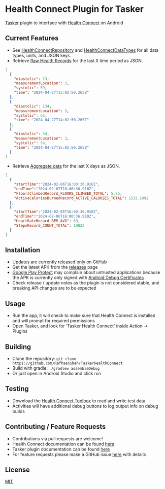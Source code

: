 # Health Connect Plugin for Tasker

[Tasker](https://tasker.joaoapps.com/) plugin to interface with [Health Connect](https://developer.android.com/health-connect) on Android

## Current Features
- See [HealthConnectRepository](app/src/main/java/com/rafapps/taskerhealthconnect/HealthConnectRepository.kt) and [HealthConnectDataTypes](app/src/main/java/com/rafapps/taskerhealthconnect/HealthConnectDataTypes.kt) for all data types, units, and JSON keys.
- Retrieve [Raw Health Records](https://developer.android.com/health-and-fitness/guides/health-connect/develop/read-data) for the last X time period as JSON.
```json
[
  {
    "diastolic": 13,
    "measurementLocation": 3,
    "systolic": 59,
    "time": "2024-04-27T13:02:50.265Z"
  },
  {
    "diastolic": 134,
    "measurementLocation": 3,
    "systolic": 51,
    "time": "2024-04-27T14:02:50.265Z"
  },
  {
    "diastolic": 34,
    "measurementLocation": 3,
    "systolic": 54,
    "time": "2024-04-27T15:02:50.265Z"
  }
]
```
- Retrieve [Aggregate data](https://developer.android.com/health-and-fitness/guides/health-connect/develop/aggregate-data) for the last X days as JSON.
```json
[
  {
    "startTime":"2024-02-06T16:00:36.910Z",
    "endTime":"2024-02-07T16:00:36.910Z",
    "FloorsClimbedRecord_FLOORS_CLIMBED_TOTAL": 5.75,
    "ActiveCaloriesBurnedRecord_ACTIVE_CALORIES_TOTAL": 1532.1092
  },
  {
    "startTime":"2024-02-05T16:00:36.910Z",
    "endTime":"2024-02-06T16:00:36.910Z",
    "HeartRateRecord_BPM_AVG": 69,
    "StepsRecord_COUNT_TOTAL": 19822
  }
]
```

## Installation
- Updates are currently released only on GitHub
- Get the latest APK from the [releases](https://github.com/RafhaanShah/TaskerHealthConnect/releases) page
- [Google Play Protect](https://developers.google.com/android/play-protect) may complain about untrusted applications because the APK is currently only signed with [Android Debug Certificates](https://developer.android.com/studio/publish/app-signing)
- Check release / update notes as the plugin is not considered stable, and breaking API changes are to be expected

## Usage
- Run the app, it will check to make sure that Health Connect is installed and will prompt for required permissions
- Open Tasker, and look for 'Tasker Health Connect' inside Action -> Plugins

## Building
- Clone the repository: `git clone https://github.com/RafhaanShah/TaskerHealthConnect`
- Build with gradle: `./gradlew assembleDebug`
- Or just open in Android Studio and click run

## Testing
- Download the [Health Connect Toolbox](https://developer.android.com/health-and-fitness/guides/health-connect/test/health-connect-toolbox) to read and write test data
- Activities will have additional debug buttons to log output info on debug builds

## Contributing / Feature Requests
- Contributions via pull requests are welcome!
- Health Connect documentation can be found [here](https://developer.android.com/guide/health-and-fitness/health-connect/get-started)
- Tasker plugin documentation can be found [here](https://tasker.joaoapps.com/pluginslibrary.html)
- For feature requests please make a GitHub issue [here](https://github.com/RafhaanShah/TaskerHealthConnect/issues?q=is%3Aissue+is%3Aopen+sort%3Aupdated-desc) with details

## License
[MIT](https://choosealicense.com/licenses/mit/)
